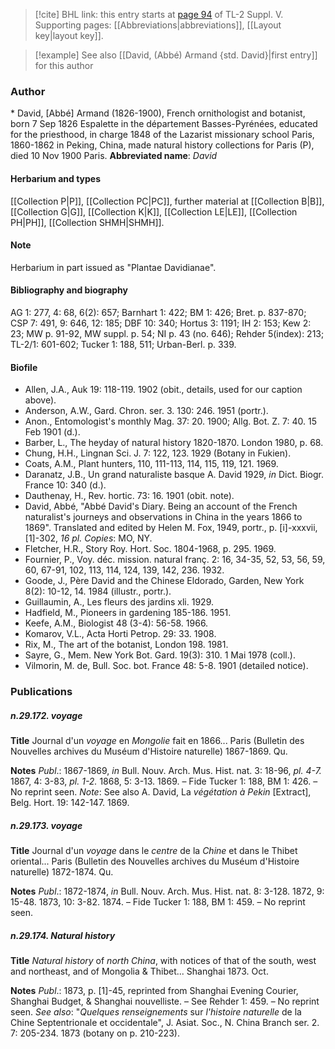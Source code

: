 > [!cite] BHL link: this entry starts at [page 94](https://www.biodiversitylibrary.org/page/33259140) of TL-2 Suppl. V.
> Supporting pages: [[Abbreviations|abbreviations]], [[Layout key|layout key]].

> [!example] See also [[David, (Abbé) Armand {std. David}|first entry]] for this author

### Author

\* David, \[Abbé\] Armand (1826-1900), French ornithologist and botanist, born 7 Sep 1826 Espalette in the département Basses-Pyrénées, educated for the priesthood, in charge 1848 of the Lazarist missionary school Paris, 1860-1862 in Peking, China, made natural history collections for Paris (P), died 10 Nov 1900 Paris. 
**Abbreviated name**: *David*

#### Herbarium and types

[[Collection P|P]], [[Collection PC|PC]], further material at [[Collection B|B]], [[Collection G|G]], [[Collection K|K]], [[Collection LE|LE]], [[Collection PH|PH]], [[Collection SHMH|SHMH]].

#### Note

Herbarium in part issued as "Plantae Davidianae".

#### Bibliography and biography

AG 1: 277, 4: 68, 6(2): 657; Barnhart 1: 422; BM 1: 426; Bret. p. 837-870; CSP 7: 491, 9: 646, 12: 185; DBF 10: 340; Hortus 3: 1191; IH 2: 153; Kew 2: 23; MW p. 91-92, MW suppl. p. 54; NI p. 43 (no. 646); Rehder 5(index): 213; TL-2/1: 601-602; Tucker 1: 188, 511; Urban-Berl. p. 339.

#### Biofile

- Allen, J.A., Auk 19: 118-119. 1902 (obit., details, used for our caption above).
- Anderson, A.W., Gard. Chron. ser. 3. 130: 246. 1951 (portr.).
- Anon., Entomologist's monthly Mag. 37: 20. 1900; Allg. Bot. Z. 7: 40. 15 Feb 1901 (d.).
- Barber, L., The heyday of natural history 1820-1870. London 1980, p. 68.
- Chung, H.H., Lingnan Sci. J. 7: 122, 123. 1929 (Botany in Fukien).
- Coats, A.M., Plant hunters, 110, 111-113, 114, 115, 119, 121. 1969.
- Daranatz, J.B., Un grand naturaliste basque A. David 1929, *in* Dict. Biogr. France 10: 340 (d.).
- Dauthenay, H., Rev. hortic. 73: 16. 1901 (obit. note).
- David, Abbé, "Abbé David's Diary. Being an account of the French naturalist's journeys and observations in China in the years 1866 to 1869". Translated and edited by Helen M. Fox, 1949, portr., p. \[i\]-xxxvii, \[1\]-302, *16 pl. Copies*: MO, NY.
- Fletcher, H.R., Story Roy. Hort. Soc. 1804-1968, p. 295. 1969.
- Fournier, P., Voy. déc. mission. natural franç. 2: 16, 34-35, 52, 53, 56, 59, 60, 67-91, 102, 113, 114, 124, 139, 142, 236. 1932.
- Goode, J., Père David and the Chinese Eldorado, Garden, New York 8(2): 10-12, 14. 1984 (illustr., portr.).
- Guillaumin, A., Les fleurs des jardins xli. 1929.
- Hadfield, M., Pioneers in gardening 185-186. 1951.
- Keefe, A.M., Biologist 48 (3-4): 56-58. 1966.
- Komarov, V.L., Acta Horti Petrop. 29: 33. 1908.
- Rix, M., The art of the botanist, London 198. 1981.
- Sayre, G., Mem. New York Bot. Gard. 19(3): 310. 1 Mai 1978 (coll.).
- Vilmorin, M. de, Bull. Soc. bot. France 48: 5-8. 1901 (detailed notice).

### Publications

##### n.29.172. voyage

**Title**
Journal d'un *voyage* en *Mongolie* fait en 1866... Paris (Bulletin des Nouvelles archives du Muséum d'Histoire naturelle) 1867-1869. Qu.

**Notes**
*Publ*.: 1867-1869, *in* Bull. Nouv. Arch. Mus. Hist. nat. 3: 18-96, *pl. 4-7.* 1867, 4: 3-83, *pl. 1-2.* 1868, 5: 3-13. 1869. – Fide Tucker 1: 188, BM 1: 426. – No reprint seen.
*Note*: See also A. David, La *végétation à Pekin* \[Extract\], Belg. Hort. 19: 142-147. 1869.

##### n.29.173. voyage

**Title**
Journal d'un *voyage* dans le *centre* de la *Chine* et dans le Thibet oriental... Paris (Bulletin des Nouvelles archives du Muséum d'Histoire naturelle) 1872-1874. Qu.

**Notes**
*Publ*.: 1872-1874, *in* Bull. Nouv. Arch. Mus. Hist. nat. 8: 3-128. 1872, 9: 15-48. 1873, 10: 3-82. 1874. – Fide Tucker 1: 188, BM 1: 459. – No reprint seen.

##### n.29.174. Natural history

**Title**
*Natural history* of *north China*, with notices of that of the south, west and northeast, and of Mongolia & Thibet... Shanghai 1873. Oct.

**Notes**
*Publ*.: 1873, p. \[1\]-45, reprinted from Shanghai Evening Courier, Shanghai Budget, & Shanghai nouvelliste. – See Rehder 1: 459. – No reprint seen.
*See also*: "*Quelques renseignements* sur *l'histoire naturelle* de la Chine Septentrionale et occidentale", J. Asiat. Soc., N. China Branch ser. 2. 7: 205-234. 1873 (botany on p. 210-223).

